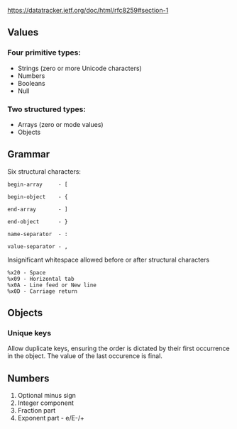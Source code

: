 https://datatracker.ietf.org/doc/html/rfc8259#section-1

## Values

### Four primitive types:

- Strings (zero or more Unicode characters)
- Numbers
- Booleans
- Null

### Two structured types:

- Arrays (zero or mode values)
- Objects

## Grammar

Six structural characters:

    begin-array     - [

    begin-object    - {

    end-array       - ]

    end-object      - }

    name-separator  - :

    value-separator - ,

Insignificant whitespace allowed before or after structural characters

    %x20 - Space
    %x09 - Horizontal tab
    %x0A - Line feed or New line
    %x0D - Carriage return

## Objects

### Unique keys

Allow duplicate keys, ensuring the order is dictated by their first occurrence in the object.
The value of the last occurence is final.

## Numbers

1. Optional minus sign
2. Integer component
3. Fraction part
4. Exponent part - e/E-/+